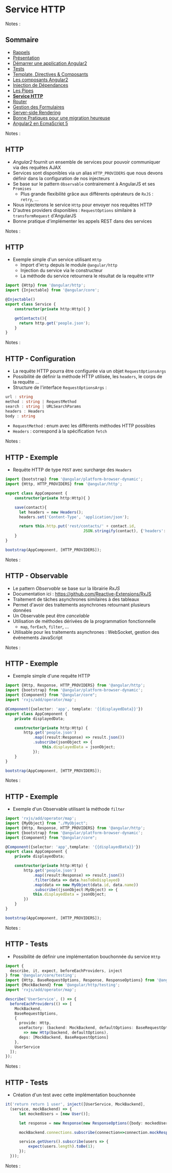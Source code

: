 # Service HTTP

<!-- .slide: class="page-title" -->

Notes :



## Sommaire

<!-- .slide: class="toc" -->

- [Rappels](#/1)
- [Présentation](#/2)
- [Démarrer une application Angular2](#/3)
- [Tests](#/4)
- [Template, Directives & Composants](#/5)
- [Les composants Angular2](#/6)
- [Injection de Dépendances](#/7)
- [Les Pipes](#/8)
- **[Service HTTP](#/9)**
- [Router](#/10)
- [Gestion des Formulaires](#/11)
- [Server-side Rendering](#/12)
- [Bonne Pratiques pour une migration heureuse](#/13)
- [Angular2 en EcmaScript 5](#/14)

Notes :



## HTTP

- *Angular2* fournit un ensemble de services pour pouvoir communiquer via des requêtes AJAX
- Services sont disponibles via un alias `HTTP_PROVIDERS` que nous devons définir dans la configuration de nos injecteurs
- Se base sur le pattern `Observable` contrairement à AngularJS et ses `Promises`
  - Plus grande flexibilité grâce aux différents opérateurs de `RxJS` : `retry`, ...
- Nous injecterons le service `Http` pour envoyer nos requêtes HTTP
- D'autres providers disponibles : `RequestOptions` similaire à `transformRequest` d'AngularJS
- Bonne pratique d'implémenter les appels REST dans des services

Notes :



## HTTP

- Exemple simple d'un service utilisant `Http`
  - Import d'`Http` depuis le module `@angular/http`
  - Injection du service via le constructeur
  - La méthode du service retournera le résultat de la requête `HTTP`

```typescript
import {Http} from '@angular/http';
import {Injectable} from '@angular/core';

@Injectable()
export class Service {
    constructor(private http:Http){ }

    getContacts(){
      return http.get('people.json');
    }
}
```

Notes :



## HTTP - Configuration

- La requête HTTP pourra être configurée via un objet `RequestOptionsArgs`
- Possibilité de définir la méthode HTTP utilisée, les `headers`, le corps de la requête ...
- Structure de l'interface `RequestOptionsArgs` :

```typescript
url : string
method : string | RequestMethod
search : string | URLSearchParams
headers : Headers
body : string
```

- `RequestMethod` : enum avec les différents méthodes HTTP possibles
- `Headers` : correspond à la spécification `fetch`

Notes :



## HTTP - Exemple

- Requête HTTP de type `POST` avec surcharge des `Headers`

```typescript
import {bootstrap} from '@angular/platform-browser-dynamic';
import {Http, HTTP_PROVIDERS} from '@angular/http';

export class AppComponent {
    constructor(private http:Http){ }

    save(contact){
      let headers = new Headers();
      headers.set('Content-Type', 'application/json');

      return this.http.put('rest/contacts/' + contact.id,
                                  JSON.stringify(contact), {'headers': headers});
    }
}

bootstrap(AppComponent, [HTTP_PROVIDERS]);
```

Notes :



## HTTP - Observable

- Le pattern *Observable* se base sur la librairie *RxJS*
- Documentation ici : https://github.com/Reactive-Extensions/RxJS
- Traitement de tâches asynchrones similaires à des tableaux
- Permet d'avoir des traitements asynchrones retournant plusieurs données
- Un Observable peut être *cancelable*
- Utilisation de méthodes dérivées de la programmation fonctionnelle
    - `map`, `forEach`, `filter`, ...
- Utilisable pour les traitements asynchrones : WebSocket, gestion des événements JavaScript

Notes :



## HTTP - Exemple

- Exemple simple d'une requête HTTP

```typescript
import {Http, Response, HTTP_PROVIDERS} from '@angular/http';
import {bootstrap} from '@angular/platform-browser-dynamic';
import {Component} from "@angular/core";
import 'rxjs/add/operator/map';

@Component({selector: 'app', template: '{{displayedData}}'})
export class AppComponent {
    private displayedData;

    constructor(private http:Http) {
        http.get('people.json')
            .map((result:Response) => result.json())
            .subscribe(jsonObject => {
                this.displayedData = jsonObject;
            });
    }
}

bootstrap(AppComponent, [HTTP_PROVIDERS]);
```

Notes :



## HTTP - Exemple

- Exemple d'un Observable utilisant la méthode `filter`

```typescript
import 'rxjs/add/operator/map';
import {MyObject} from "./MyObject";
import {Http, Response, HTTP_PROVIDERS} from '@angular/http';
import {bootstrap} from '@angular/platform-browser-dynamic';
import {Component} from "@angular/core";

@Component({selector: 'app',template: '{{displayedData}}'})
export class AppComponent {
    private displayedData;

    constructor(private http:Http) {
        http.get('people.json')
            .map((result:Response) => result.json())
            .filter(data => data.hasToBeDisplayed)
            .map(data => new MyObject(data.id, data.name))
            .subscribe((jsonObject:MyObject) => {
            this.displayedData = jsonObject;
        })
    }
}

bootstrap(AppComponent, [HTTP_PROVIDERS]);
```

Notes :



## HTTP - Tests

- Possibilité de définir une implémentation bouchonnée du service `Http`

```typescript
import {
  describe, it, expect, beforeEachProviders, inject
} from '@angular/core/testing';
import {Http, BaseRequestOptions, Response, ResponseOptions} from '@angular/http';
import {MockBackend} from '@angular/http/testing';
import 'rxjs/add/operator/map';

describe('UserService', () => {
  beforeEachProviders(() => [
    MockBackend,
    BaseRequestOptions,
    {
      provide: Http,
      useFactory: (backend: MockBackend, defaultOptions: BaseRequestOptions)
        => new Http(backend, defaultOptions),
      deps: [MockBackend, BaseRequestOptions]
    },
    UserService
  ]);
});
```

Notes :



## HTTP - Tests

- Création d'un test avec cette implémentation bouchonnée

```typescript
it('return return 1 user', inject([UserService, MockBackend],
  (service, mockBackend) => {
      let mockedUsers = [new User()];

      let response = new Response(new ResponseOptions({body: mockedUsers}));

      mockBackend.connections.subscribe(connection=>connection.mockRespond(response));

      service.getUsers().subscribe(users => {
          expect(users.length).toBe(1);
      });
  }));
```

Notes :



<!-- .slide: class="page-questions" -->
